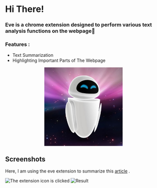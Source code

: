 # Hi There!

### Eve is a chrome extension designed to perform various text analysis functions on the webpage🌟

### Features :
<ul>
  <li>Text Summarization</li>
  <li>Highlighting Important Parts of The Webpage</li>
</ul>
<p align="center"><img src="https://github.com/Kakarot-2000/Chrome-Extension-Eve/blob/main/eve-wall-e.jpg" style="display: block;margin-left: auto;margin-right: auto;width: 50%;"/></p>

## Screenshots
Here, I am using the eve extension to summarize this [article](https://ihsavru.medium.com/my-winter-internship-experience-at-hackerrank-banglore-8ae8a61aa594) .

![The extension icon is clicked](https://github.com/Kakarot-2000/Chrome-Extension-Eve/blob/rohan-krishna/summarize/images/Screenshot%20(351).png?raw=true)
![Result](https://github.com/Kakarot-2000/Chrome-Extension-Eve/blob/rohan-krishna/summarize/images/Screenshot%20(350).png?raw=true)
